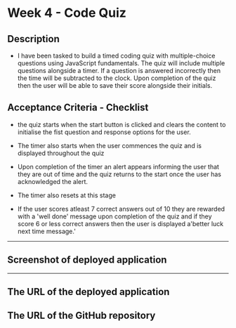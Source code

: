 # Week 4 - Code Quiz

## Description

- I have been tasked to build a timed coding quiz with multiple-choice questions using JavaScript fundamentals. The quiz will include multiple questions alongside a timer. If a question is answered incorrectly then the time will be subtracted to the clock. Upon completion of the quiz then the user will be able to save their score alongside their initials.

## Acceptance Criteria - Checklist

- the quiz starts when the start button is clicked and clears the content to initialise the fist question and response options for the user.

- The timer also starts when the user commences the quiz and is displayed throughout the quiz

- Upon completion of the timer an alert appears informing the user that they are out of time and the quiz returns to the start once the user has acknowledged the alert.

- The timer also resets at this stage

- If the user scores atleast 7 correct answers out of 10 they are rewarded with a 'well done' message upon completion of the quiz and if they score 6 or less correct answers then the user is displayed a'better luck next time message.'

---

## Screenshot of deployed application

<!-- Password length prompt. -->

<!-- ![password length screenshot](./images/screenshot1.png) -->

---

## The URL of the deployed application

<!-- https://riz1ash786.github.io/week3-password-generator/ -->

## The URL of the GitHub repository

<!-- https://github.com/riz1ash786/week3-password-generator -->
